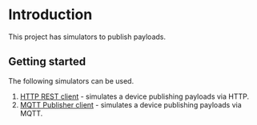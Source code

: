 # Introduction

This project has simulators to publish payloads.

## Getting started

The following simulators can be used.

1. [HTTP REST client](./rest/README.md) - simulates a device publishing payloads via HTTP.
2. [MQTT Publisher client](./mqtt/README.md) - simulates a device publishing payloads via MQTT.
